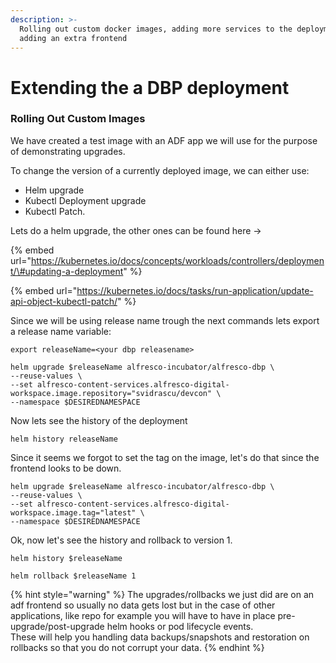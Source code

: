 ```yaml
---
description: >-
  Rolling out custom docker images, adding more services to the deployment,
  adding an extra frontend
---
```


# Extending the a DBP deployment

### Rolling Out Custom Images

We have created a test image with an ADF app we will use for the purpose of demonstrating upgrades.

To change the version of a currently deployed image, we can either use:

* Helm upgrade
* Kubectl Deployment upgrade 
* Kubectl Patch. 

Lets do a helm upgrade, the other ones can be found here -&gt;

{% embed url="https://kubernetes.io/docs/concepts/workloads/controllers/deployment/\#updating-a-deployment" %}

{% embed url="https://kubernetes.io/docs/tasks/run-application/update-api-object-kubectl-patch/" %}



Since we will be using release name trough the next commands lets export a release name variable:

```text
export releaseName=<your dbp releasename>
```

```text
helm upgrade $releaseName alfresco-incubator/alfresco-dbp \
--reuse-values \
--set alfresco-content-services.alfresco-digital-workspace.image.repository="svidrascu/devcon" \
--namespace $DESIREDNAMESPACE
```

Now lets see the history of the deployment

```text
helm history releaseName
```

Since it seems we forgot to set the tag on the image, let's do that since the frontend looks to be down.

```text
helm upgrade $releaseName alfresco-incubator/alfresco-dbp \
--reuse-values \
--set alfresco-content-services.alfresco-digital-workspace.image.tag="latest" \
--namespace $DESIREDNAMESPACE
```

Ok, now let's see the history and rollback to version 1.

```text
helm history $releaseName

helm rollback $releaseName 1
```

{% hint style="warning" %}
The upgrades/rollbacks we just did are on an adf frontend so usually no data gets lost but in the case of other applications, like repo for example you will have to have in place pre-upgrade/post-upgrade helm hooks or pod lifecycle events.   
These will help you handling data backups/snapshots and restoration on rollbacks so that you do not corrupt your data.
{% endhint %}

